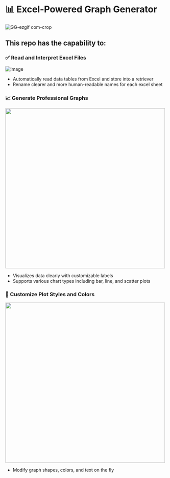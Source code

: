 # 📊 Excel-Powered Graph Generator
![GG-ezgif com-crop](https://github.com/user-attachments/assets/c52aaf03-5510-48ef-8462-0fc2a8af7f0d)

## This repo has the capability to:

### ✅ Read and Interpret Excel Files
![image](https://github.com/user-attachments/assets/72f844f5-94c3-4b2c-93c7-f6ce9f45e785)

- Automatically read data tables from Excel and store into a retriever
- Rename clearer and more human-readable names for each excel sheet

### 📈 Generate Professional Graphs
<img src="https://github.com/user-attachments/assets/4cee24e7-ddfa-4443-a5eb-d33b384a8818" width="500"/>

- Visualizes data clearly with customizable labels
- Supports various chart types including bar, line, and scatter plots

### 🎨 Customize Plot Styles and Colors
<img src="https://github.com/user-attachments/assets/01833b68-917f-41e2-93c0-e7065c204600" width="500"/>

- Modify graph shapes, colors, and text on the fly
